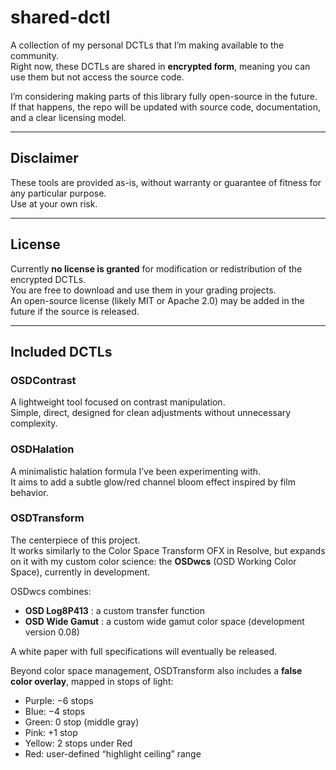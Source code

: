 # shared-dctl

A collection of my personal DCTLs that I’m making available to the community.  
Right now, these DCTLs are shared in **encrypted form**, meaning you can use them but not access the source code.  

I’m considering making parts of this library fully open-source in the future.  
If that happens, the repo will be updated with source code, documentation, and a clear licensing model.

---

## Disclaimer
These tools are provided as-is, without warranty or guarantee of fitness for any particular purpose.  
Use at your own risk.

---

## License
Currently **no license is granted** for modification or redistribution of the encrypted DCTLs.  
You are free to download and use them in your grading projects.  
An open-source license (likely MIT or Apache 2.0) may be added in the future if the source is released.

---

## Included DCTLs

### **OSDContrast**
A lightweight tool focused on contrast manipulation.  
Simple, direct, designed for clean adjustments without unnecessary complexity.

### **OSDHalation**
A minimalistic halation formula I’ve been experimenting with.  
It aims to add a subtle glow/red channel bloom effect inspired by film behavior.

### **OSDTransform**
The centerpiece of this project.  
It works similarly to the Color Space Transform OFX in Resolve, but expands on it with my custom color science: the **OSDwcs** (OSD Working Color Space), currently in development.  

OSDwcs combines:
- **OSD Log8P413** : a custom transfer function  
- **OSD Wide Gamut** : a custom wide gamut color space (development version 0.08)  

A white paper with full specifications will eventually be released.

Beyond color space management, OSDTransform also includes a **false color overlay**, mapped in stops of light:  
- Purple: −6 stops  
- Blue: −4 stops  
- Green: 0 stop (middle gray)  
- Pink: +1 stop  
- Yellow: 2 stops under Red  
- Red: user-defined “highlight ceiling” range  
